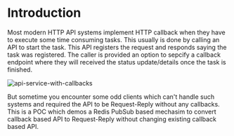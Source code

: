# Introduction

Most modern HTTP API systems implement HTTP callback when they have to execute
some time consuming tasks. This usually is done by calling an API to start the
task. This API registers the request and responds saying the task was
registered. The caller is provided an option to sepcify a callback endpoint
where they will received the status update/details once the task is finished.

![api-service-with-callbacks](https://github.com/josnidhin/go-async-cb-sync-rr/assets/670464/c5225b63-f270-42a0-b9ab-011ab7f35b67)

But sometime you encounter some odd clients which can't handle such systems and
required the API to be Request-Reply without any callbacks. This is a POC which
demos a Redis PubSub based mechasim to convert callback based API to
Request-Reply without changing existing callback based API.
